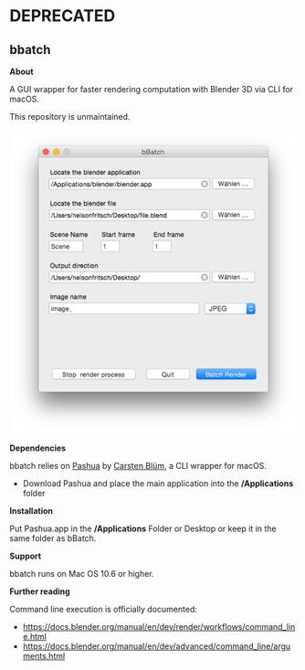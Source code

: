 # DEPRECATED

## bbatch

**About**

A GUI wrapper for faster rendering computation with Blender 3D via CLI for macOS.

This repository is unmaintained. 

![screenshot](screenshot.png)


**Dependencies**

bbatch relies on [Pashua](https://www.bluem.net/en/mac/pashua/) by [Carsten Blüm](https://github.com/BlueM), a CLI wrapper for macOS. 

- Download Pashua and place the main application into the **/Applications** folder



**Installation**

Put Pashua.app in the **/Applications** Folder or Desktop or keep it in the same folder as bBatch.



**Support**

bbatch runs on Mac OS 10.6 or higher.



**Further reading**

Command line execution is officially documented:

- https://docs.blender.org/manual/en/dev/render/workflows/command_line.html
- https://docs.blender.org/manual/en/dev/advanced/command_line/arguments.html
